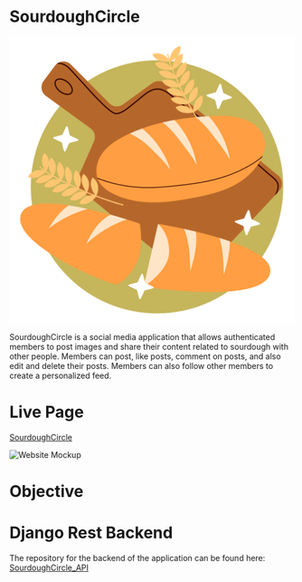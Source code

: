 # SourdoughCircle

![SourdoughCircle](docs/images/bakery%20(1).png)

SourdoughCircle is a social media application that allows authenticated members to post images and share their content related to sourdough with other people. Members can post, like posts, comment on posts, and also edit and delete their posts. Members can also follow other members to create a personalized feed.

# Live Page
[SourdoughCircle]()

![Website Mockup]()

# Objective


# Django Rest Backend
The repository for the backend of the application can be found here:<br>[SourdoughCircle_API](https://github.com/Hujanen91/sourdoughcircle_api)
